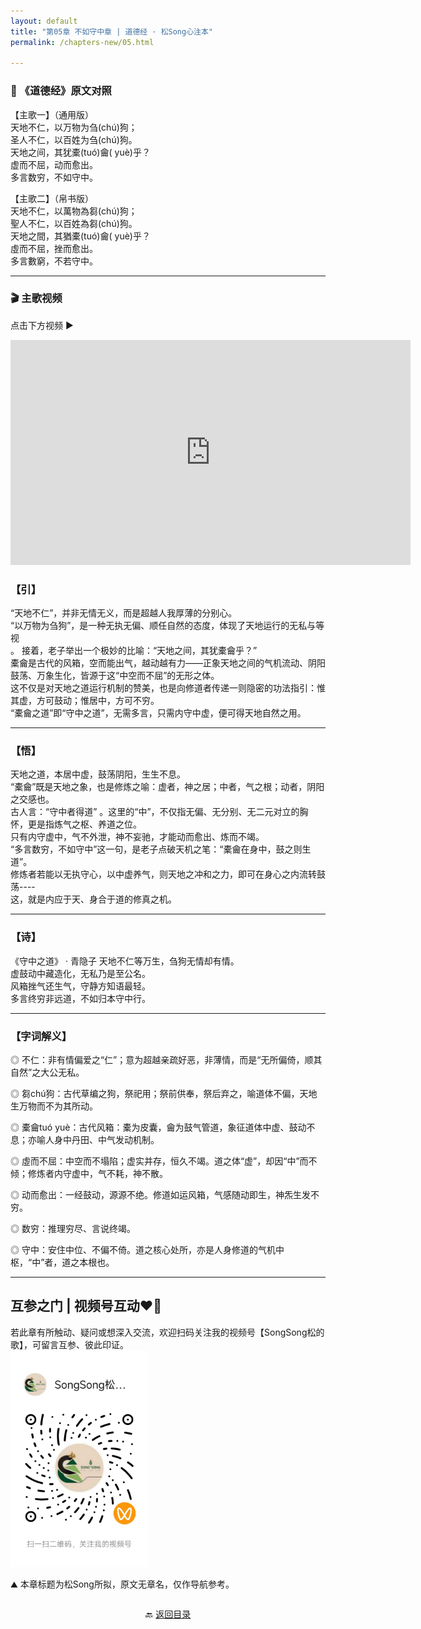 ```yaml
---
layout: default
title: "第05章 不如守中章 | 道德经 · 松Song心注本"
permalink: /chapters-new/05.html

---
```


### 📜 《道德经》原文对照

【主歌一】（通用版）<br>
天地不仁，以万物为刍(chú)狗；<br>
圣人不仁，以百姓为刍(chú)狗。<br>
天地之间，其犹橐(tuó)龠( yuè)乎？<br>
虚而不屈，动而愈出。<br>
多言数穷，不如守中。<br>

【主歌二】（帛书版）<br>
天地不仁，以萬物為芻(chú)狗；<br>
聖人不仁，以百姓為芻(chú)狗。<br>
天地之間，其猶橐(tuó)龠( yuè)乎？<br>
虛而不屈，挫而愈出。<br>
多言數窮，不若守中。<br>

---
### 🎬 主歌视频
点击下方视频 ▶️
<iframe src="https://streamable.com/e/gjo6ka" width="640" height="360" frameborder="0" allowfullscreen loading="lazy"></iframe>

### 【引】
“天地不仁”，并非无情无义，而是超越人我厚薄的分别心。<br>
“以万物为刍狗”，是一种无执无偏、顺任自然的态度，体现了天地运行的无私与等视<br>。
接着，老子举出一个极妙的比喻：“天地之间，其犹橐龠乎？”<br>
橐龠是古代的风箱，空而能出气，越动越有力——正象天地之间的气机流动、阴阳鼓荡、万象生化，皆源于这“中空而不屈”的无形之体。<br>
这不仅是对天地之道运行机制的赞美，也是向修道者传递一则隐密的功法指引：惟其虚，方可鼓动；惟居中，方可不穷。<br>
“橐龠之道”即“守中之道”，无需多言，只需内守中虚，便可得天地自然之用。<br>

---
### 【悟】
天地之道，本居中虚，鼓荡阴阳，生生不息。<br>
“橐龠”既是天地之象，也是修炼之喻：虚者，神之居；中者，气之根；动者，阴阳之交感也。<br>
古人言：“守中者得道” 。这里的“中”，不仅指无偏、无分别、无二元对立的胸怀，更是指炼气之枢、养道之位。<br>
只有内守虚中，气不外泄，神不妄驰，才能动而愈出、炼而不竭。<br>
“多言数穷，不如守中”这一句，是老子点破天机之笔：“橐龠在身中，鼓之则生道”。<br>
修炼者若能以无执守心，以中虚养气，则天地之冲和之力，即可在身心之内流转鼓荡----<br>
这，就是内应于天、身合于道的修真之机。<br>

---
### 【诗】
《守中之道》 · 青隐子
天地不仁等万生，刍狗无情却有情。<br>
虚鼓动中藏造化，无私乃是至公名。<br>
风箱挫气还生气，守静方知语最轻。<br>
多言终穷非远道，不如归本守中行。<br>

---
### 【字词解义】

◎  不仁：非有情偏爱之“仁”；意为超越亲疏好恶，非薄情，而是“无所偏倚，顺其自然”之大公无私。<br> 

◎  芻chú狗：古代草编之狗，祭祀用；祭前供奉，祭后弃之，喻道体不偏，天地生万物而不为其所动。<br>

◎  橐龠tuó yuè：古代风箱：橐为皮囊，龠为鼓气管道，象征道体中虚、鼓动不息；亦喻人身中丹田、中气发动机制。<br>

◎  虛而不屈：中空而不塌陷；虚实并存，恒久不竭。道之体“虚”，却因“中”而不倾；修炼者内守虚中，气不耗，神不散。<br>

◎  动而愈出：一经鼓动，源源不绝。修道如运风箱，气感随动即生，神炁生发不穷。<br>

◎  数穷：推理穷尽、言说终竭。<br>

◎  守中：安住中位、不偏不倚。道之核心处所，亦是人身修道的气机中枢，“中”者，道之本根也。<br>

---
##  互参之门 | 视频号互动❤️🤝

若此章有所触动、疑问或想深入交流，欢迎扫码关注我的视频号【SongSong松的歌】，可留言互参、彼此印证。<br>
<img src="../img/qrcode_songsong.jpg" alt="扫码进入视频号" width="220">

 ⛰️ 本章标题为松Song所拟，原文无章名，仅作导航参考。<br>

<p style="text-align:center; margin-top:2em;">
  🔙 <a href="{{ '/' | relative_url }}#catalog">返回目录</a>
</p>
